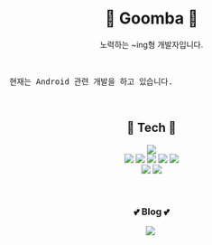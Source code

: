 <!--### Hi there 👋

**goomba25/goomba25** is a ✨ _special_ ✨ repository because its `README.md` (this file) appears on your GitHub profile.

Here are some ideas to get you started:

- 🔭 I’m currently working on ...
- 🌱 I’m currently learning ...
- 👯 I’m looking to collaborate on ...
- 🤔 I’m looking for help with ...
- 💬 Ask me about ...
- 📫 How to reach me: ...
- 😄 Pronouns: ...
- ⚡ Fun fact: ...
-->

<h1 align="center"> 	
&#127812; Goomba 	
&#127812; </h1>

<p align="center">노력하는 ~ing형 개발자입니다.</p>

<br>

<pre>현재는 Android 관련 개발을 하고 있습니다.</pre>

<br>

<h2 align="center"> &#127775; Tech &#127775; </h3>

<p align="center">
<img src="https://img.shields.io/badge/Ubuntu-E95420?style=flat-square&logo=Ubuntu&logoColor=white"/></a>
</br>
<img src="https://img.shields.io/badge/C-A8B9CC?style=flat-square&logo=C&logoColor=white"/></a>
<img src="https://img.shields.io/badge/C++-00599C?style=flat-square&logo=C%2B%2B&logoColor=white"/></a>
<img src="https://img.shields.io/badge/Qt-41CD52?style=flat-square&logo=Qt&logoColor=white"/></a>
<img src="https://img.shields.io/badge/Kotlin-0095D5?style=flat-square&logo=Kotlin&logoColor=white"/></a>
<img src="https://img.shields.io/badge/Java-007396?style=flat-square&logo=Java&logoColor=white"/></a>
</br>
<img src="https://img.shields.io/badge/Python-3776AB?style=flat-square&logo=Python&logoColor=white"/></a>
<img src="https://img.shields.io/badge/Vue.js-4FC08D?style=flat-square&logo=Vue.js&logoColor=white"/></a>
</p>

</br>

<h3 align="center"> &#128149; Blog &#128149; </h4>

<p align="center">
<a href="https://goomba25.github.io/"><img src="https://img.shields.io/badge/Github%20Blog-181717?style=flat-square&logo=GitHub&logoColor=white&link=https://goomba25.github.io"/></a>&nbsp
</p>